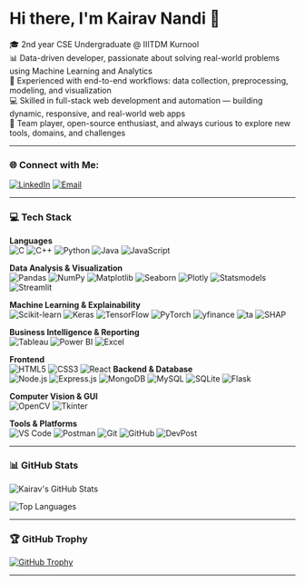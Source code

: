 # Hi there, I'm Kairav Nandi 👋

🎓 2nd year CSE Undergraduate @ IIITDM Kurnool  
📊 Data-driven developer, passionate about solving real-world problems using Machine Learning and Analytics  
🧠 Experienced with end-to-end workflows: data collection, preprocessing, modeling, and visualization  
💻 Skilled in full-stack web development and automation — building dynamic, responsive, and real-world web apps  
🤝 Team player, open-source enthusiast, and always curious to explore new tools, domains, and challenges

---

### 🌐 Connect with Me:

[![LinkedIn](https://img.shields.io/badge/LinkedIn-0077B5?style=for-the-badge&logo=linkedin&logoColor=white)](https://www.linkedin.com/in/kairav-nandi-750595313/)
[![Email](https://img.shields.io/badge/Email-D14836?style=for-the-badge&logo=gmail&logoColor=white)](mailto:kairavnandi@gmail.com)

---

### 💻 Tech Stack

**Languages**  
![C](https://img.shields.io/badge/C-00599C?style=flat&logo=c&logoColor=white)
![C++](https://img.shields.io/badge/C++-00599C?style=flat&logo=c%2B%2B&logoColor=white)
![Python](https://img.shields.io/badge/Python-3776AB?style=flat&logo=python&logoColor=white)
![Java](https://img.shields.io/badge/Java-ED8B00?style=flat&logo=java&logoColor=white)
![JavaScript](https://img.shields.io/badge/JavaScript-F7DF1E?style=flat&logo=javascript&logoColor=black)

**Data Analysis & Visualization**  
![Pandas](https://img.shields.io/badge/Pandas-150458?style=flat&logo=pandas&logoColor=white)
![NumPy](https://img.shields.io/badge/NumPy-013243?style=flat&logo=numpy&logoColor=white)
![Matplotlib](https://img.shields.io/badge/Matplotlib-11557C?style=flat&logo=matplotlib&logoColor=white)
![Seaborn](https://img.shields.io/badge/Seaborn-005F73?style=flat)
![Plotly](https://img.shields.io/badge/Plotly-3F4F75?style=flat&logo=plotly&logoColor=white)
![Statsmodels](https://img.shields.io/badge/Statsmodels-333333?style=flat)
![Streamlit](https://img.shields.io/badge/Streamlit-FF4B4B?style=flat&logo=streamlit&logoColor=white)

**Machine Learning & Explainability**  
![Scikit-learn](https://img.shields.io/badge/Scikit--learn-F7931E?style=flat&logo=scikit-learn&logoColor=white)
![Keras](https://img.shields.io/badge/Keras-D00000?style=flat&logo=keras&logoColor=white)
![TensorFlow](https://img.shields.io/badge/TensorFlow-FF6F00?style=flat&logo=tensorflow&logoColor=white)
![PyTorch](https://img.shields.io/badge/PyTorch-EE4C2C?style=flat&logo=pytorch&logoColor=white)
![yfinance](https://img.shields.io/badge/yfinance-000000?style=flat)
![ta](https://img.shields.io/badge/TA%20Lib-4584b6?style=flat)
![SHAP](https://img.shields.io/badge/SHAP-FF5733?style=flat)

**Business Intelligence & Reporting**  
![Tableau](https://img.shields.io/badge/Tableau-E97627?style=flat&logo=tableau&logoColor=white)
![Power BI](https://img.shields.io/badge/PowerBI-F2C811?style=flat&logo=powerbi&logoColor=black)
![Excel](https://img.shields.io/badge/Microsoft%20Excel-217346?style=flat&logo=microsoft-excel&logoColor=white)

**Frontend**  
![HTML5](https://img.shields.io/badge/HTML5-E34F26?style=flat&logo=html5&logoColor=white)
![CSS3](https://img.shields.io/badge/CSS3-1572B6?style=flat&logo=css3&logoColor=white)
![React](https://img.shields.io/badge/React-20232A?style=flat&logo=react&logoColor=61DAFB)
**Backend & Database**  
![Node.js](https://img.shields.io/badge/Node.js-339933?style=flat&logo=nodedotjs&logoColor=white)
![Express.js](https://img.shields.io/badge/Express.js-404D59?style=flat)
![MongoDB](https://img.shields.io/badge/MongoDB-47A248?style=flat&logo=mongodb&logoColor=white)
![MySQL](https://img.shields.io/badge/MySQL-4479A1?style=flat&logo=mysql&logoColor=white)
![SQLite](https://img.shields.io/badge/SQLite-07405E?style=flat&logo=sqlite&logoColor=white)
![Flask](https://img.shields.io/badge/Flask-000000?style=flat&logo=flask&logoColor=white)

**Computer Vision & GUI**  
![OpenCV](https://img.shields.io/badge/OpenCV-5C3EE8?style=flat&logo=opencv&logoColor=white)
![Tkinter](https://img.shields.io/badge/tkinter-%23000000?style=flat)

**Tools & Platforms**  
![VS Code](https://img.shields.io/badge/VSCode-007ACC?style=flat&logo=visual-studio-code&logoColor=white)
![Postman](https://img.shields.io/badge/Postman-FF6C37?style=flat&logo=postman&logoColor=white)
![Git](https://img.shields.io/badge/Git-F05032?style=flat&logo=git&logoColor=white)
![GitHub](https://img.shields.io/badge/GitHub-181717?style=flat&logo=github&logoColor=white)
![DevPost](https://img.shields.io/badge/Devpost-003E54?style=flat&logo=devpost&logoColor=white)

---

### 📊 GitHub Stats

![Kairav's GitHub Stats](https://github-readme-stats.vercel.app/api?username=kaix-404&show_icons=true&theme=tokyonight)

![Top Languages](https://github-readme-stats.vercel.app/api/top-langs/?username=kaix-404&layout=compact&theme=tokyonight)

---

### 🏆 GitHub Trophy

[![GitHub Trophy](https://github-profile-trophy.vercel.app/?username=kaix-404&theme=tokyonight&no-frame=true)](https://github.com/ryo-ma/github-profile-trophy)

---
